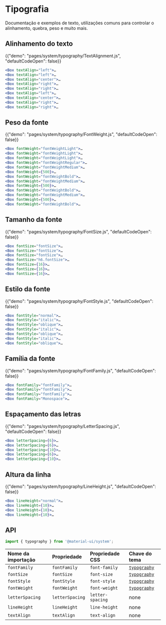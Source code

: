 # Tipografia

<p class="description">Documentação e exemplos de texto, utilizações comuns para controlar o alinhamento, quebra, peso e muito mais.</p>

## Alinhamento do texto

{{"demo": "pages/system/typography/TextAlignment.js", "defaultCodeOpen": false}}

```jsx
<Box textAlign="left">…
<Box textAlign="left">…
<Box textAlign="center">…
<Box textAlign="right">…
<Box textAlign="right">…
<Box textAlign="left">…
<Box textAlign="center">…
<Box textAlign="right">…
<Box textAlign="right">…
```

## Peso da fonte

{{"demo": "pages/system/typography/FontWeight.js", "defaultCodeOpen": false}}

```jsx
<Box fontWeight="fontWeightLight">…
<Box fontWeight="fontWeightLight">…
<Box fontWeight="fontWeightLight">…
<Box fontWeight="fontWeightRegular">…
<Box fontWeight="fontWeightMedium">…
<Box fontWeight={500}>…
<Box fontWeight="fontWeightBold">…
<Box fontWeight="fontWeightMedium">…
<Box fontWeight={500}>…
<Box fontWeight="fontWeightBold">…
<Box fontWeight="fontWeightMedium">…
<Box fontWeight={500}>…
<Box fontWeight="fontWeightBold">…
```

## Tamanho da fonte

{{"demo": "pages/system/typography/FontSize.js", "defaultCodeOpen": false}}

```jsx
<Box fontSize="fontSize">…
<Box fontSize="fontSize">…
<Box fontSize="fontSize">…
<Box fontSize="h6.fontSize">…
<Box fontSize={16}>…
<Box fontSize={16}>…
<Box fontSize={16}>…
```

## Estilo da fonte

{{"demo": "pages/system/typography/FontStyle.js", "defaultCodeOpen": false}}

```jsx
<Box fontStyle="normal">…
<Box fontStyle="italic">…
<Box fontStyle="oblique">…
<Box fontStyle="italic">…
<Box fontStyle="oblique">…
<Box fontStyle="italic">…
<Box fontStyle="oblique">…
```

## Família da fonte

{{"demo": "pages/system/typography/FontFamily.js", "defaultCodeOpen": false}}

```jsx
<Box fontFamily="fontFamily">…
<Box fontFamily="fontFamily">…
<Box fontFamily="fontFamily">…
<Box fontFamily="Monospace">…
```

## Espaçamento das letras

{{"demo": "pages/system/typography/LetterSpacing.js", "defaultCodeOpen": false}}

```jsx
<Box letterSpacing={6}>…
<Box letterSpacing={6}>…
<Box letterSpacing={10}>…
<Box letterSpacing={6}>…
<Box letterSpacing={10}>…
```

## Altura da linha

{{"demo": "pages/system/typography/LineHeight.js", "defaultCodeOpen": false}}

```jsx
<Box lineHeight="normal">…
<Box lineHeight={10}>…
<Box lineHeight={10}>…
<Box lineHeight={10}>…
```

## API

```js
import { typography } from '@material-ui/system';
```

| Nome da importação | Propriedade     | Propriedade CSS  | Chave do tema                                                          |
|:------------------ |:--------------- |:---------------- |:---------------------------------------------------------------------- |
| `fontFamily`       | `fontFamily`    | `font-family`    | [`typography`](/customization/default-theme/?expand-path=$.typography) |
| `fontSize`         | `fontSize`      | `font-size`      | [`typography`](/customization/default-theme/?expand-path=$.typography) |
| `fontStyle`        | `fontStyle`     | `font-style`     | [`typography`](/customization/default-theme/?expand-path=$.typography) |
| `fontWeight`       | `fontWeight`    | `font-weight`    | [`typography`](/customization/default-theme/?expand-path=$.typography) |
| `letterSpacing`    | `letterSpacing` | `letter-spacing` | none                                                                   |
| `lineHeight`       | `lineHeight`    | `line-height`    | none                                                                   |
| `textAlign`        | `textAlign`     | `text-align`     | none                                                                   |
